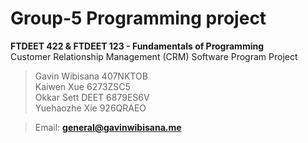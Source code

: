 # Group-5 Programming project
**FTDEET 422 & FTDEET 123 - Fundamentals of Programming <br/>**
Customer Relationship Management (CRM) Software Program Project
> Gavin Wibisana 407NKTOB<br/>
> Kaiwen Xue 6273ZSC5<br/>
> Okkar Sett DEET 6879ES6V<br/>
> Yuehaozhe Xie 926QRAEO<br/>

>Email: **general@gavinwibisana.me** <br/>